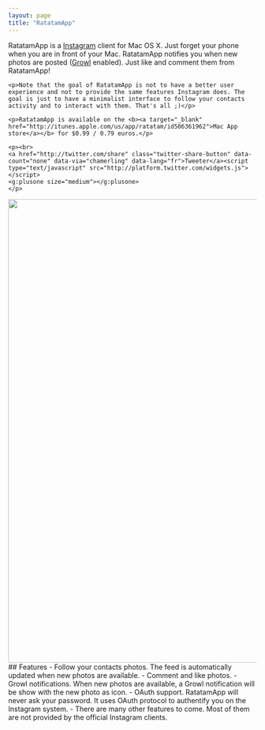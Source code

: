 ```yaml
---
layout: page
title: "RatatamApp"
---
```

				
<div class="well">
	<p>RatatamApp is a <a href="http://instagr.am">Instagram</a> client for Mac OS X. Just forget your phone when you are in front of your Mac. RatatamApp notifies you when new photos are posted (<a href="http://growl.info">Growl</a> enabled). Just like and comment them from RatatamApp!</p>
	
	<p>Note that the goal of RatatamApp is not to have a better user experience and not to provide the same features Instagram does. The goal is just to have a minimalist interface to follow your contacts activity and to interact with them. That's all ;)</p>
	
	<p>RatatamApp is available on the <b><a target="_blank" href="http://itunes.apple.com/us/app/ratatam/id506361962">Mac App store</a></b> for $0.99 / 0.79 euros.</p>
	
	<p><br>
	<a href="http://twitter.com/share" class="twitter-share-button" data-count="none" data-via="chamerling" data-lang="fr">Tweeter</a><script type="text/javascript" src="http://platform.twitter.com/widgets.js"></script>
	<g:plusone size="medium"></g:plusone>
	</p>
</div>

<div align="center">
	<img src="http://f.cl.ly/items/0T2X3B1z3D2x0f1Y0a04/ratatam10.png" width="940"/>
</div>

<div align="left">
## Features
- Follow your contacts photos. The feed is automatically updated when new photos are available.
- Comment and like photos.
- Growl notifications. When new photos are available, a Growl notification will be show with the new photo as icon.
- OAuth support. RatatamApp will never ask your password. It uses OAuth protocol to authentify you on the Instagram system.
- There are many other features to come. Most of them are not provided by the official Instagram clients.
</div>